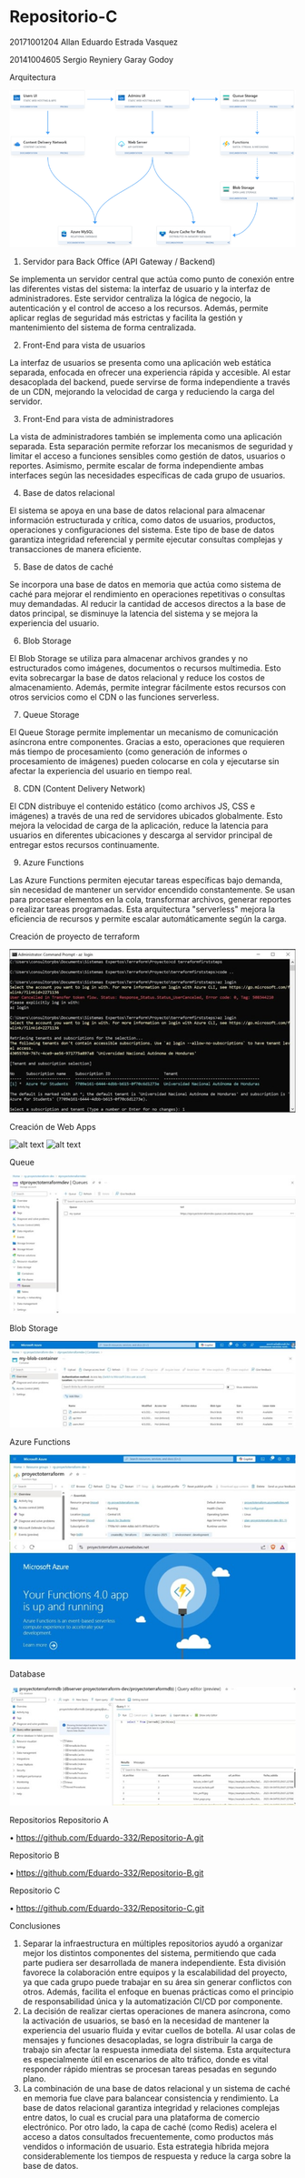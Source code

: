 # Repositorio-C

20171001204 Allan Eduardo Estrada Vasquez

20141004605	Sergio Reyniery Garay Godoy
 
Arquitectura

![alt text](imagenes/Arquitectura.png "Arquitectura") 

1.	Servidor para Back Office (API Gateway / Backend)

Se implementa un servidor central que actúa como punto de conexión entre las diferentes vistas del sistema: la interfaz de usuario y la interfaz de administradores. Este servidor centraliza la lógica de negocio, la autenticación y el control de acceso a los recursos. Además, permite aplicar reglas de seguridad más estrictas y facilita la gestión y mantenimiento del sistema de forma centralizada.

2.	Front-End para vista de usuarios

La interfaz de usuarios se presenta como una aplicación web estática separada, enfocada en ofrecer una experiencia rápida y accesible. Al estar desacoplada del backend, puede servirse de forma independiente a través de un CDN, mejorando la velocidad de carga y reduciendo la carga del servidor.

3.	Front-End para vista de administradores

La vista de administradores también se implementa como una aplicación separada. Esta separación permite reforzar los mecanismos de seguridad y limitar el acceso a funciones sensibles como gestión de datos, usuarios o reportes. Asimismo, permite escalar de forma independiente ambas interfaces según las necesidades específicas de cada grupo de usuarios.

4.	Base de datos relacional

El sistema se apoya en una base de datos relacional para almacenar información estructurada y crítica, como datos de usuarios, productos, operaciones y configuraciones del sistema. Este tipo de base de datos garantiza integridad referencial y permite ejecutar consultas complejas y transacciones de manera eficiente.

5.	Base de datos de caché

Se incorpora una base de datos en memoria que actúa como sistema de caché para mejorar el rendimiento en operaciones repetitivas o consultas muy demandadas. Al reducir la cantidad de accesos directos a la base de datos principal, se disminuye la latencia del sistema y se mejora la experiencia del usuario.

6.	Blob Storage

El Blob Storage se utiliza para almacenar archivos grandes y no estructurados como imágenes, documentos o recursos multimedia. Esto evita sobrecargar la base de datos relacional y reduce los costos de almacenamiento. Además, permite integrar fácilmente estos recursos con otros servicios como el CDN o las funciones serverless.
 
7.	Queue Storage

El Queue Storage permite implementar un mecanismo de comunicación asíncrona entre componentes. Gracias a esto, operaciones que requieren más tiempo de procesamiento (como generación de informes o procesamiento de imágenes) pueden colocarse en cola y ejecutarse sin afectar la experiencia del usuario en tiempo real.

8.	CDN (Content Delivery Network)

El CDN distribuye el contenido estático (como archivos JS, CSS e imágenes) a través de una red de servidores ubicados globalmente. Esto mejora la velocidad de carga de la aplicación, reduce la latencia para usuarios en diferentes ubicaciones y descarga al servidor principal de entregar estos recursos continuamente.

9.	Azure Functions

Las Azure Functions permiten ejecutar tareas específicas bajo demanda, sin necesidad de mantener un servidor encendido constantemente. Se usan para procesar elementos en la cola, transformar archivos, generar reportes o realizar tareas programadas. Esta arquitectura "serverless" mejora la eficiencia de recursos y permite escalar automáticamente según la carga.

Creación de proyecto de terraform
 
![alt text](imagenes/creacion%20de%20proyecto.jpg "Proyecto")

Creación de Web Apps
 
![alt text](imagenes/Creación%20de%20Web%20Apps.jpg "WebApp")
![alt text](imagenes/Creación%20de%20Web%20Apps%202.jpg "WebApp")

Queue

![alt text](imagenes/Queue.jpg "WebApp")

Blob Storage
 
![alt text](imagenes/Blob%20Storage.jpg "WebApp")

Azure Functions
 
![alt text](imagenes/Azure%20Functions.jpg "WebApp")
![alt text](imagenes/Azure%20Functions%20Web.jpg "WebApp")

Database

![alt text](imagenes/Database.jpg "WebApp")

Repositorios
Repositorio A

•	https://github.com/Eduardo-332/Repositorio-A.git

Repositorio B

•	https://github.com/Eduardo-332/Repositorio-B.git

Repositorio C

•	https://github.com/Eduardo-332/Repositorio-C.git
 
Conclusiones

1.	Separar la infraestructura en múltiples repositorios ayudó a organizar mejor los distintos componentes del sistema, permitiendo que cada parte pudiera ser desarrollada de manera independiente. Esta división favorece la colaboración entre equipos y la escalabilidad del proyecto, ya que cada grupo puede trabajar en su área sin generar conflictos con otros. Además, facilita el enfoque en buenas prácticas como el principio de responsabilidad única y la automatización CI/CD por componente.
2.	La decisión de realizar ciertas operaciones de manera asíncrona, como la activación de usuarios, se basó en la necesidad de mantener la experiencia del usuario fluida y evitar cuellos de botella. Al usar colas de mensajes y funciones desacopladas, se logra distribuir la carga de trabajo sin afectar la respuesta inmediata del sistema. Esta arquitectura es especialmente útil en escenarios de alto tráfico, donde es vital responder rápido mientras se procesan tareas pesadas en segundo plano.
3.	La combinación de una base de datos relacional y un sistema de caché en memoria fue clave para balancear consistencia y rendimiento. La base de datos relacional garantiza integridad y relaciones complejas entre datos, lo cual es crucial para una plataforma de comercio electrónico. Por otro lado, la capa de caché (como Redis) acelera el acceso a datos consultados frecuentemente, como productos más vendidos o información de usuario. Esta estrategia híbrida mejora considerablemente los tiempos de respuesta y reduce la carga sobre la base de datos.

